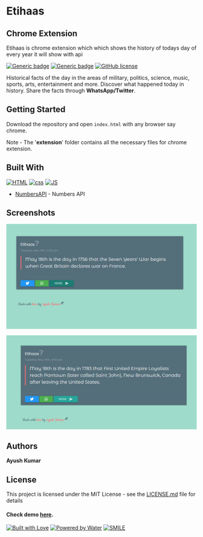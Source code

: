# Etihaas

## Chrome Extension

Etihaas is chrome extension which which shows the history of todays day of every year it will show with api 

[![Generic badge](https://img.shields.io/badge/chrome-extension-blue.svg)](https://github.com/Ayush7614/Etihaas) [![Generic badge](https://img.shields.io/badge/numbers-api-orange.svg)](http://numberapi.com/)
[![GitHub license](https://img.shields.io/github/license/Ayush7614/Etihaas.svg)](https://github.com/Ayush7614/Etihaas/blob/master/LICENSE) 

Historical facts of the day in the areas of military, politics, science, music, sports, arts, entertainment and more. Discover what happened today in history. Share the facts through **WhatsApp/Twitter**.


## Getting Started

Download the repository and open `index.html` with any browser say chrome.

Note - The '**extension**' folder contains all the necessary files for chrome extension.


## Built With

[![HTML](https://forthebadge.com/images/badges/uses-html.svg)](https://github.com/Ayush7614/Etihaas) [![css](https://forthebadge.com/images/badges/uses-css.svg)](https://github.com/vinitshahdeo/TodayInHistory/) [![JS](https://forthebadge.com/images/badges/uses-js.svg)](https://github.com/Ayush7614)

* [NumbersAPI](http://numberapi.com/) - Numbers API

## Screenshots

![alt text](https://github.com/Ayush7614/Etihaas/blob/main/screenshot-localhost_5500-2021.05.18-18_58_37.png)

![alt text](https://github.com/Ayush7614/Etihaas/blob/main/screenshot-localhost_5500-2021.05.18-19_01_34.png)

## Authors

**Ayush Kumar**

## License

This project is licensed under the MIT License - see the [LICENSE.md](https://github.com/vinitshahdeo/TodayInHistory/blob/master/LICENSE) file for details

#### Check demo [here](http://vinitshahdeo.com/projects/TodayInHistory/).

[![Built with Love](https://forthebadge.com/images/badges/built-with-love.svg)](https://github.com/vinitshahdeo) [![Powered by Water](https://forthebadge.com/images/badges/powered-by-water.svg)](https://github.com/vinitshahdeo) [![SMILE](https://forthebadge.com/images/badges/makes-people-smile.svg)](https://github.com/vinitshahdeo)
